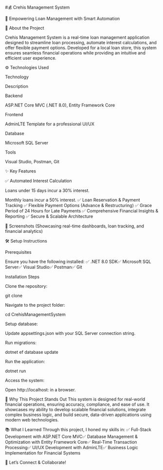 #💰 Crehis Management System

🚀 Empowering Loan Management with Smart Automation

📝 About the Project

Crehis Management System is a real-time loan management application designed to streamline loan processing, automate interest calculations, and offer flexible payment options. Developed for a local loan store, this system ensures seamless financial operations while providing an intuitive and efficient user experience.

⚙️ Technologies Used

Technology

Description

Backend

ASP.NET Core MVC (.NET 8.0), Entity Framework Core

Frontend

AdminLTE Template for a professional UI/UX

Database

Microsoft SQL Server

Tools

Visual Studio, Postman, Git

✨ Key Features

✅ Automated Interest Calculation

Loans under 15 days incur a 30% interest.

Monthly loans incur a 50% interest.
✅ Loan Reservation & Payment Tracking
✅ Flexible Payment Options (Advance & Restructuring)
✅ Grace Period of 24 Hours for Late Payments
✅ Comprehensive Financial Insights & Reporting
✅ Secure & Scalable Architecture

📸 Screenshots
(Showcasing real-time dashboards, loan tracking, and financial analytics)

🛠️ Setup Instructions

Prerequisites

Ensure you have the following installed:
✅ .NET 8.0 SDK✅ Microsoft SQL Server✅ Visual Studio✅ Postman✅ Git

Installation Steps

Clone the repository:

git clone <repository-url>

Navigate to the project folder:

cd CrehisManagementSystem

Setup database:

Update appsettings.json with your SQL Server connection string.

Run migrations:

dotnet ef database update

Run the application:

dotnet run

Access the system:

Open http://localhost:<port> in a browser.

🚀 Why This Project Stands Out
This system is designed for real-world financial operations, ensuring accuracy, compliance, and ease of use. It showcases my ability to develop scalable financial solutions, integrate complex business logic, and build secure, data-driven applications using modern web technologies.

📚 What I Learned
Through this project, I honed my skills in:
✅ Full-Stack Development with ASP.NET Core MVC✅ Database Management & Optimization with Entity Framework Core✅ Real-Time Transaction Processing✅ UI/UX Development with AdminLTE✅ Business Logic Implementation for Financial Systems

🔗 Let’s Connect & Collaborate!
